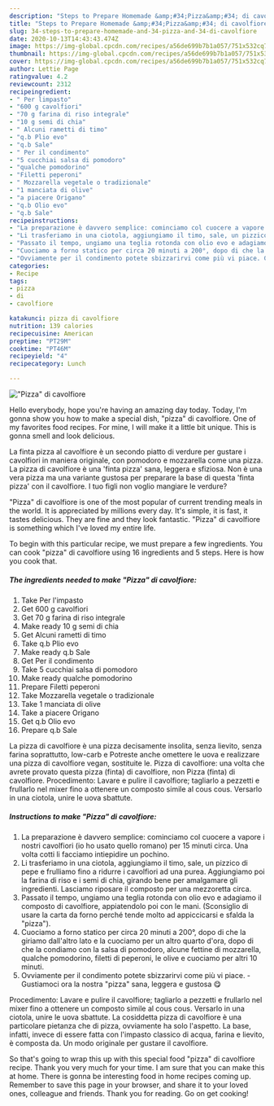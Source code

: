 ```yaml
---
description: "Steps to Prepare Homemade &amp;#34;Pizza&amp;#34; di cavolfiore"
title: "Steps to Prepare Homemade &amp;#34;Pizza&amp;#34; di cavolfiore"
slug: 34-steps-to-prepare-homemade-and-34-pizza-and-34-di-cavolfiore
date: 2020-10-13T14:43:43.474Z
image: https://img-global.cpcdn.com/recipes/a56de699b7b1a057/751x532cq70/pizza-di-cavolfiore-recipe-main-photo.jpg
thumbnail: https://img-global.cpcdn.com/recipes/a56de699b7b1a057/751x532cq70/pizza-di-cavolfiore-recipe-main-photo.jpg
cover: https://img-global.cpcdn.com/recipes/a56de699b7b1a057/751x532cq70/pizza-di-cavolfiore-recipe-main-photo.jpg
author: Lettie Page
ratingvalue: 4.2
reviewcount: 2312
recipeingredient:
- " Per limpasto"
- "600 g cavolfiori"
- "70 g farina di riso integrale"
- "10 g semi di chia"
- " Alcuni rametti di timo"
- "q.b Plio evo"
- "q.b Sale"
- " Per il condimento"
- "5 cucchiai salsa di pomodoro"
- "qualche pomodorino"
- "Filetti peperoni"
- " Mozzarella vegetale o tradizionale"
- "1 manciata di olive"
- "a piacere Origano"
- "q.b Olio evo"
- "q.b Sale"
recipeinstructions:
- "La preparazione è davvero semplice: cominciamo col cuocere a vapore i nostri cavolfiori (io ho usato quello romano) per 15 minuti circa. Una volta cotti li facciamo intiepidire un pochino."
- "Li trasferiamo in una ciotola, aggiungiamo il timo, sale, un pizzico di pepe e frulliamo fino a ridurre i cavolfiori ad una purea. Aggiungiamo poi la farina di riso e i semi di chia, girando bene per amalgamare gli ingredienti. Lasciamo riposare il composto per una mezzoretta circa."
- "Passato il tempo, ungiamo una teglia rotonda con olio evo e adagiamo il composto di cavolfiore, appiatendolo poi con le mani. (Sconsiglio di usare la carta da forno perché tende molto ad appiccicarsi e sfalda la &#34;pizza&#34;)."
- "Cuociamo a forno statico per circa 20 minuti a 200°, dopo di che la giriamo dall&#39;altro lato e la cuociamo per un altro quarto d&#39;ora, dopo di che la condiamo con la salsa di pomodoro, alcune fettine di mozzarella, qualche pomodorino, filetti di peperoni, le olive e cuociamo per altri 10 minuti."
- "Ovviamente per il condimento potete sbizzarirvi come più vi piace. Gustiamoci ora la nostra &#34;pizza&#34; sana, leggera e gustosa 😋"
categories:
- Recipe
tags:
- pizza
- di
- cavolfiore

katakunci: pizza di cavolfiore 
nutrition: 139 calories
recipecuisine: American
preptime: "PT29M"
cooktime: "PT46M"
recipeyield: "4"
recipecategory: Lunch

---
```



![&#34;Pizza&#34; di cavolfiore](https://img-global.cpcdn.com/recipes/a56de699b7b1a057/751x532cq70/pizza-di-cavolfiore-recipe-main-photo.jpg)

Hello everybody, hope you're having an amazing day today. Today, I'm gonna show you how to make a special dish, &#34;pizza&#34; di cavolfiore. One of my favorites food recipes. For mine, I will make it a little bit unique. This is gonna smell and look delicious.

La finta pizza al cavolfiore è un secondo piatto di verdure per gustare i cavolfiori in maniera originale, con pomodoro e mozzarella come una pizza. La pizza di cavolfiore è una &#39;finta pizza&#39; sana, leggera e sfiziosa. Non è una vera pizza ma una variante gustosa per preparare la base di questa &#39;finta pizza&#39; con il cavolfiore. I tuo figli non voglio mangiare le verdure?

&#34;Pizza&#34; di cavolfiore is one of the most popular of current trending meals in the world. It is appreciated by millions every day. It's simple, it is fast, it tastes delicious. They are fine and they look fantastic. &#34;Pizza&#34; di cavolfiore is something which I've loved my entire life.


To begin with this particular recipe, we must prepare a few ingredients. You can cook &#34;pizza&#34; di cavolfiore using 16 ingredients and 5 steps. Here is how you cook that.

<!--inarticleads1-->

##### The ingredients needed to make &#34;Pizza&#34; di cavolfiore:

1. Take  Per l&#39;impasto
1. Get 600 g cavolfiori
1. Get 70 g farina di riso integrale
1. Make ready 10 g semi di chia
1. Get  Alcuni rametti di timo
1. Take q.b Plio evo
1. Make ready q.b Sale
1. Get  Per il condimento
1. Take 5 cucchiai salsa di pomodoro
1. Make ready qualche pomodorino
1. Prepare Filetti peperoni
1. Take  Mozzarella vegetale o tradizionale
1. Take 1 manciata di olive
1. Take a piacere Origano
1. Get q.b Olio evo
1. Prepare q.b Sale


La pizza di cavolfiore è una pizza decisamente insolita, senza lievito, senza farina soprattutto, low-carb e Potreste anche omettere le uova e realizzare una pizza di cavolfiore vegan, sostituite le. Pizza di cavolfiore: una volta che avrete provato questa pizza (finta) di cavolfiore, non Pizza (finta) di cavolfiore. Procedimento: Lavare e pulire il cavolfiore; tagliarlo a pezzetti e frullarlo nel mixer fino a ottenere un composto simile al cous cous. Versarlo in una ciotola, unire le uova sbattute. 

<!--inarticleads2-->

##### Instructions to make &#34;Pizza&#34; di cavolfiore:

1. La preparazione è davvero semplice: cominciamo col cuocere a vapore i nostri cavolfiori (io ho usato quello romano) per 15 minuti circa. Una volta cotti li facciamo intiepidire un pochino.
1. Li trasferiamo in una ciotola, aggiungiamo il timo, sale, un pizzico di pepe e frulliamo fino a ridurre i cavolfiori ad una purea. Aggiungiamo poi la farina di riso e i semi di chia, girando bene per amalgamare gli ingredienti. Lasciamo riposare il composto per una mezzoretta circa.
1. Passato il tempo, ungiamo una teglia rotonda con olio evo e adagiamo il composto di cavolfiore, appiatendolo poi con le mani. (Sconsiglio di usare la carta da forno perché tende molto ad appiccicarsi e sfalda la &#34;pizza&#34;).
1. Cuociamo a forno statico per circa 20 minuti a 200°, dopo di che la giriamo dall&#39;altro lato e la cuociamo per un altro quarto d&#39;ora, dopo di che la condiamo con la salsa di pomodoro, alcune fettine di mozzarella, qualche pomodorino, filetti di peperoni, le olive e cuociamo per altri 10 minuti.
1. Ovviamente per il condimento potete sbizzarirvi come più vi piace. - Gustiamoci ora la nostra &#34;pizza&#34; sana, leggera e gustosa 😋


Procedimento: Lavare e pulire il cavolfiore; tagliarlo a pezzetti e frullarlo nel mixer fino a ottenere un composto simile al cous cous. Versarlo in una ciotola, unire le uova sbattute. La cosiddetta pizza di cavolfiore è una particolare pietanza che di pizza, ovviamente ha solo l&#39;aspetto. La base, infatti, invece di essere fatta con l&#39;impasto classico di acqua, farina e lievito, è composta da. Un modo originale per gustare il cavolfiore. 

So that's going to wrap this up with this special food &#34;pizza&#34; di cavolfiore recipe. Thank you very much for your time. I am sure that you can make this at home. There is gonna be interesting food in home recipes coming up. Remember to save this page in your browser, and share it to your loved ones, colleague and friends. Thank you for reading. Go on get cooking!
